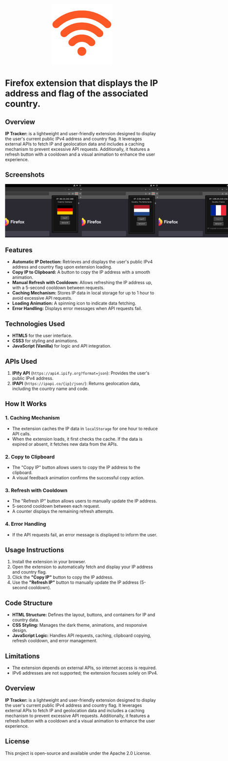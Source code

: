 <div align="center">
  <img src="./assets/icon.png" style="width: 200px; height: 200px;">
</div>

# Firefox extension that displays the IP address and flag of the associated country.

## Overview

 **IP Tracker:** is a lightweight and user-friendly extension designed to display the user's current public IPv4 address and country flag. It leverages external APIs to fetch IP and geolocation data and includes a caching mechanism to prevent excessive API requests. Additionally, it features a refresh button with a cooldown and a visual animation to enhance the user experience.


## Screenshots

<div style="display: flex; justify-content: space-between; width: 100%;">
  <img src="./assets/01.png" alt="Image 1" style="width: 50%;"/>
  <img src="./assets/02.png" alt="Image 2" style="width: 50%;"/>
  <img src="./assets/03.png" alt="Image 3" style="width: 50%;"/>
</div>


## Features

- **Automatic IP Detection:** Retrieves and displays the user's public IPv4 address and country flag upon extension loading.
- **Copy IP to Clipboard:** A button to copy the IP address with a smooth animation.
- **Manual Refresh with Cooldown:** Allows refreshing the IP address up, with a 5-second cooldown between requests.
- **Caching Mechanism:** Stores IP data in local storage for up to 1 hour to avoid excessive API requests.
- **Loading Animation:** A spinning icon to indicate data fetching.
- **Error Handling:** Displays error messages when API requests fail.

## Technologies Used

- **HTML5** for the user interface.
- **CSS3** for styling and animations.
- **JavaScript (Vanilla)** for logic and API integration.

## APIs Used

1. **IPify API** (`https://api4.ipify.org?format=json`): Provides the user's public IPv4 address.
2. **IPAPI** (`https://ipapi.co/{ip}/json/`): Returns geolocation data, including the country name and code.

## How It Works

### 1. Caching Mechanism
- The extension caches the IP data in `localStorage` for one hour to reduce API calls.
- When the extension loads, it first checks the cache. If the data is expired or absent, it fetches new data from the APIs.

### 2. Copy to Clipboard
- The "Copy IP" button allows users to copy the IP address to the clipboard.
- A visual feedback animation confirms the successful copy action.

### 3. Refresh with Cooldown
- The "Refresh IP" button allows users to manually update the IP address.
- 5-second cooldown between each request.
- A counter displays the remaining refresh attempts.

### 4. Error Handling
- If the API requests fail, an error message is displayed to inform the user.

## Usage Instructions

1. Install the extension in your browser.
2. Open the extension to automatically fetch and display your IP address and country flag.
3. Click the **"Copy IP"** button to copy the IP address.
4. Use the **"Refresh IP"** button to manually update the IP address (5-second cooldown).

## Code Structure

- **HTML Structure:** Defines the layout, buttons, and containers for IP and country data.
- **CSS Styling:** Manages the dark theme, animations, and responsive design.
- **JavaScript Logic:** Handles API requests, caching, clipboard copying, refresh cooldown, and error management.

## Limitations

- The extension depends on external APIs, so internet access is required.
- IPv6 addresses are not supported; the extension focuses solely on IPv4.

## Overview

**IP Tracker:** is a lightweight and user-friendly extension designed to display the user's current public IPv4 address and country flag. It leverages external APIs to fetch IP and geolocation data and includes a caching mechanism to prevent excessive API requests. Additionally, it features a refresh button with a cooldown and a visual animation to enhance the user experience.

## License

This project is open-source and available under the Apache 2.0 License.
